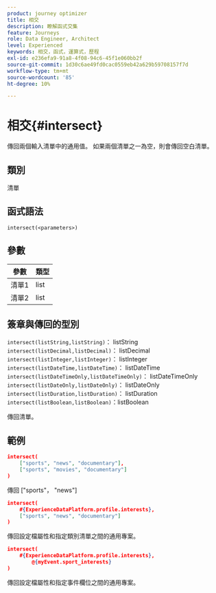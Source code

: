 ```yaml
---
product: journey optimizer
title: 相交
description: 瞭解函式交集
feature: Journeys
role: Data Engineer, Architect
level: Experienced
keywords: 相交，函式，運算式，歷程
exl-id: e236efa9-91a8-4f08-94c6-45f1e060bb2f
source-git-commit: 1d30c6ae49fd0cac0559eb42a629b59708157f7d
workflow-type: tm+mt
source-wordcount: '85'
ht-degree: 10%

---
```


# 相交{#intersect}

傳回兩個輸入清單中的通用值。 如果兩個清單之一為空，則會傳回空白清單。

## 類別

清單

## 函式語法

`intersect(<parameters>)`

## 參數

| 參數 | 類型 |
|-----------|------------------|
| 清單1 | list |
| 清單2 | list |

## 簽章與傳回的型別

`intersect(listString,listString)`： listString
`intersect(listDecimal,listDecimal)`： listDecimal
`intersect(listInteger,listInteger)`： listInteger
`intersect(listDateTime,listDateTime)`： listDateTime
`intersect(listDateTimeOnly,listDateTimeOnly)`： listDateTimeOnly
`intersect(listDateOnly,listDateOnly)`： listDateOnly
`intersect(listDuration,listDuration)`： listDuration
`intersect(listBoolean,listBoolean)`：listBoolean

傳回清單。

## 範例

```json
intersect(
    ["sports", "news", "documentary"],
    ["sports", "movies", "documentary"]
)
```

傳回 [&quot;sports&quot;， &quot;news&quot;]

```json
intersect(
    #{ExperienceDataPlatform.profile.interests},
    ["sports", "news", "documentary"]
)
```

傳回設定檔屬性和指定類別清單之間的通用專案。

```json
intersect(
    #{ExperienceDataPlatform.profile.interests},
        @{myEvent.sport_interests}
)
```

傳回設定檔屬性和指定事件欄位之間的通用專案。
